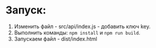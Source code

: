 # Запуск:
1. Изменить файл - src/api/index.js - добавить ключ key.
2. Выполнить команды:  `npm install` и `npm run build`.
3. Запускаем файл - dist/index.html

